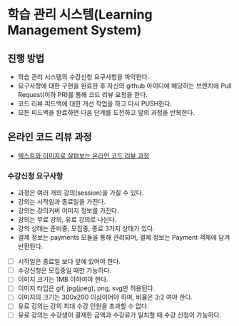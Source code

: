# 학습 관리 시스템(Learning Management System)

## 진행 방법

* 학습 관리 시스템의 수강신청 요구사항을 파악한다.
* 요구사항에 대한 구현을 완료한 후 자신의 github 아이디에 해당하는 브랜치에 Pull Request(이하 PR)를 통해 코드 리뷰 요청을 한다.
* 코드 리뷰 피드백에 대한 개선 작업을 하고 다시 PUSH한다.
* 모든 피드백을 완료하면 다음 단계를 도전하고 앞의 과정을 반복한다.

## 온라인 코드 리뷰 과정

* [텍스트와 이미지로 살펴보는 온라인 코드 리뷰 과정](https://github.com/next-step/nextstep-docs/tree/master/codereview)

### 수강신청 요구사항

+ 과정은 여러 개의 강의(session)을 가질 수 있다.
+ 강의는 시작일과 종료일을 가진다.
+ 강의는 강의커버 이미지 정보를 가진다.
+ 강의는 무료 강의, 유료 강의로 나뉜다.
+ 강의 상태는 준비중, 모집중, 종료 3가지 상태가 있다.
+ 결제 정보는 payments 모듈을 통해 관리되며, 결제 정보는 Payment 객체에 담겨 반환된다.

+ [ ] 시작일은 종료일 보다 앞에 있어야 한다.
+ [ ] 수강신청은 모집중일 때만 가능하다.
+ [ ] 이미지 크기는 1MB 이하여야 한다.
+ [ ] 이미지 타입은 gif, jpg(jpeg), png, svg만 허용된다.
+ [ ] 이미지의 크기는 300x200 이상이어야 하며, 비율은 3:2 여야 한다.
+ [ ] 유료 강의는 강의 최대 수강 인원을 초과할 수 없다.
+ [ ] 유료 강의는 수강생이 결제한 금액과 수강료가 일치할 때 수강 신청이 가능하다.
